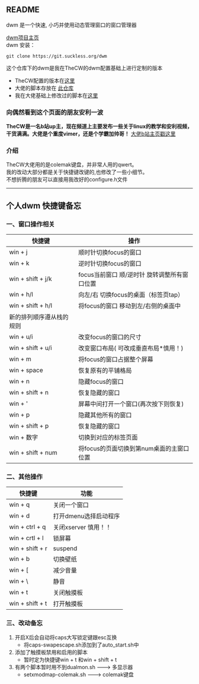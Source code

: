 README
---

dwm 是一个快速, 小巧并使用动态管理窗口的窗口管理器

[dwm项目主页](https://suckless.org/dwm)  
dwm 安装：

    git clone https://git.suckless.org/dwm

这个仓库下的dwm是我在TheCW的dwm配置基础上进行定制的版本  
- TheCW配置的版本在[这里](https://github.com/theniceboy/dwm)  
- 大佬的脚本存放在 [此仓库](https://github.com/theniceboy/scripts)  
- 我在大佬基础上修改过的脚本在[这里](https://github.com/hyl-xidian/scripts)

### 向偶然看到这个页面的朋友安利一波
**TheCW是一名b站up主，现在频道上主要发布一些关于linux的教学和安利视频，干货满满。大佬是个重度vimer，还是个学霸加帅哥！**
[大佬b站主页戳这里](https://space.bilibili.com/13081489/)


### 介绍
TheCW大佬用的是colemak键盘，并非常人用的qwert。  
我的改动大部分都是关于快捷键改键的,也修改了一些小细节。  
不想折腾的朋友可以直接用我改好的configure.h文件

-------------

个人dwm 快捷键备忘
---

### 一、窗口操作相关
| 快捷键                   | 操作                                         |
|--------------------------|----------------------------------------------|
| win + j                  | 顺时针切换focus的窗口                        |
| win + k                  | 逆时针切换focus的窗口                        |
| win + shift + j/k        | focus当前窗口 顺/逆时针 旋转调整所有窗口位置 |
| win + h/l                | 向左/右 切换focus的桌面（标签页tap）         |
| win + shift + h/l        | 将focus的窗口 移动到左/右侧的桌面中          |
| 新的排列顺序遵从栈的规则 |                                              |
| win + u/i                | 改变focus的窗口的尺寸                        |
| win + shift + u/i        | 改变窗口布局( 可改成垂直布局*慎用！)         |
| win + m                  | 将focus的窗口占据整个屏幕                    |
| win + space              | 恢复原有的平铺格局                           |
| win + n                  | 隐藏focus的窗口                              |
| win + shift + n          | 恢复隐藏的窗口                               |
| win + '                  | 屏幕中间打开一个窗口(再次按下则恢复)         |
| win + p                  | 隐藏其他所有的窗口                           |
| win + shift + p          | 恢复隐藏的窗口                               |
| win + 数字               | 切换到对应的标签页面                         |
| win + shift + num        | 将focus的页面切换到第num桌面的主窗口位置     |

### 二、其他操作
| 快捷键          | 功能                  |
|-----------------|-----------------------|
| win + q         | 关闭一个窗口          |
| win + d         | 打开dmenu选择启动程序 |
| win + ctrl + q  | 关闭xserver 慎用！！  |
| win + crtl + l  | 锁屏幕                |
| win + shift + r | suspend               |
| win + b         | 切换壁纸              |
| win + [         | 减少音量              |
| win + \         | 静音                  |
| win + t         | 关闭触摸板            |
| win + shift + t | 打开触摸板            |

### 三、改动备忘
1. 开启X后会自动将caps大写锁定键跟esc互换
    - 将caps-swapescape.sh添加到了auto_start.sh中
2. 添加了触摸板禁用和启用的脚本
    - 暂时定为快捷键win + t 和win + shift + t
3. 有两个脚本暂时用不到dualmon.sh ---> 多显示器
    - setxmodmap-colemak.sh ---> colemak键盘
